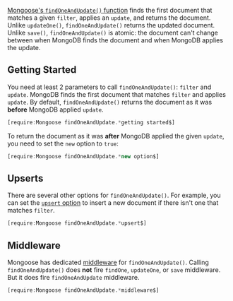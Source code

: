 [Mongoose's `findOneAndUpdate()` function](https://mongoosejs.com/docs/tutorials/findoneandupdate.html) finds the first document that matches a given `filter`, applies an `update`, and returns the document. Unlike `updateOne()`, `findOneAndUpdate()`
returns the updated document. Unlike `save()`,
`findOneAndUpdate()` is atomic: the document can't
change between when MongoDB finds the document and when MongoDB applies the update.

Getting Started
---------------

You need at least 2 parameters to call `findOneAndUpdate()`: `filter`
and `update`. MongoDB finds the first document that matches `filter`
and applies `update`. By default, `findOneAndUpdate()` returns the
document as it was **before** MongoDB applied `update`.

```javascript
[require:Mongoose findOneAndUpdate.*getting started$]
```

To return the document as it was **after** MongoDB applied the given
`update`, you need to set the `new` option to `true`:

```javascript
[require:Mongoose findOneAndUpdate.*new option$]
```

Upserts
-------

There are several other options for `findOneAndUpdate()`. For example,
you can set the [`upsert` option](/tutorials/mongoose/upsert) to insert a new document if there isn't one that matches `filter`.

```javascript
[require:Mongoose findOneAndUpdate.*upsert$]
```

Middleware
----------

Mongoose has dedicated [middleware](https://mongoosejs.com/docs/middleware.html) for `findOneAndUpdate()`. Calling `findOneAndUpdate()`
does **not** fire `findOne`, `updateOne`, or `save` middleware. But it
does fire `findOneAndUpdate` middleware.

```javascript
[require:Mongoose findOneAndUpdate.*middleware$]
```